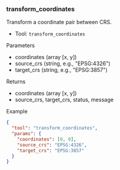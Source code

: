 ### transform_coordinates

Transform a coordinate pair between CRS.

- Tool: `transform_coordinates`

Parameters

- coordinates (array [x, y])
- source_crs (string, e.g., "EPSG:4326")
- target_crs (string, e.g., "EPSG:3857")

Returns

- coordinates (array [x, y])
- source_crs, target_crs, status, message

Example

```json
{
  "tool": "transform_coordinates",
  "params": {
    "coordinates": [0, 0],
    "source_crs": "EPSG:4326",
    "target_crs": "EPSG:3857"
  }
}
```
